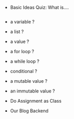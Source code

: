 + Basic Ideas Quiz: What is....

```` python


````
  
  + a variable ?
  + a list ?
  + a value ?
  + a for loop ?
  + a while loop ?
  + conditional ?
  + a mutable value ?
  + an immutable value ? 
  
+ Do Assignment as Class
+ Our Blog Backend



